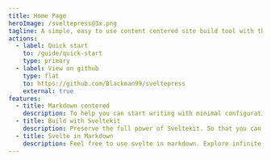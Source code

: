 ```yaml
---
title: Home Page
heroImage: /sveltepress@3x.png
tagline: A simple, easy to use content centered site build tool with the full power of Sveltekit.
actions:
  - label: Quick start
    to: /guide/quick-start
    type: primary
  - label: View on github
    type: flat
    to: https://github.com/Blackman99/sveltepress
    external: true
features:
  - title: Markdown centered
    description: To help you can start writing with minimal configuration
  - title: Build with Sveltekit
    description: Preserve the full power of Sveltekit. So that you can do more than SSG
  - title: Svelte in Markdown
    description: Feel free to use svelte in markdown. Explore infinite possibilities.
---
```


